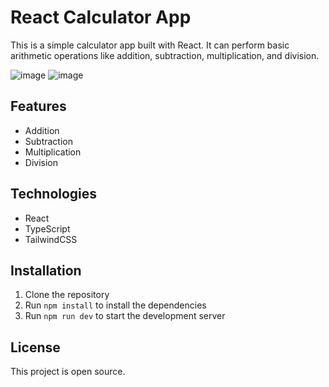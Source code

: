 # React Calculator App

This is a simple calculator app built with React. It can perform basic arithmetic operations like addition, subtraction, multiplication, and division.

![image](https://github.com/hicones/calculator/assets/59674959/6bd427bd-e83b-4514-8378-cc587ad24d36)
![image](https://github.com/hicones/calculator/assets/59674959/b5cd948a-5cbb-41c8-9eb7-e9f08419cc7e)

## Features

- Addition
- Subtraction
- Multiplication
- Division

## Technologies

- React
- TypeScript
- TailwindCSS

## Installation

1. Clone the repository
2. Run `npm install` to install the dependencies
3. Run `npm run dev` to start the development server

## License

This project is open source.
